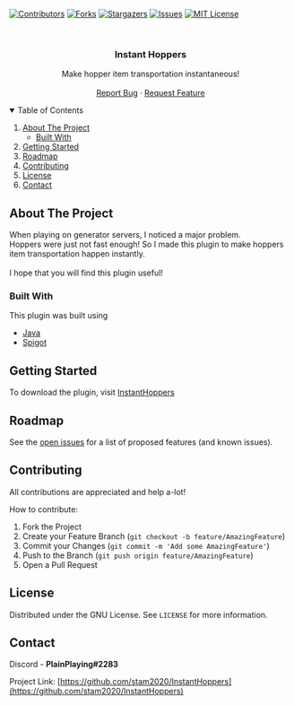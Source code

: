 [![Contributors][contributors-shield]][contributors-url]
[![Forks][forks-shield]][forks-url]
[![Stargazers][stars-shield]][stars-url]
[![Issues][issues-shield]][issues-url]
[![MIT License][license-shield]][license-url]



<br />
<p align="center">
  <h3 align="center">Instant Hoppers</h3>

  <p align="center">
    Make hopper item transportation instantaneous!
    <br />
    <br />
    <a href="https://github.com/stam2020/InstantHoppers/issues">Report Bug</a>
    ·
    <a href="https://github.com/stam2020/InstantHoppers/issues">Request Feature</a>
  </p>
</p>

<details open="open">
  <summary>Table of Contents</summary>
  <ol>
    <li>
      <a href="#about-the-project">About The Project</a>
      <ul>
        <li><a href="#built-with">Built With</a></li>
      </ul>
    </li>
    <li><a href="#getting-started">Getting Started</a></li>
    <li><a href="#roadmap">Roadmap</a></li>
    <li><a href="#contributing">Contributing</a></li>
    <li><a href="#license">License</a></li>
    <li><a href="#contact">Contact</a></li>
  </ol>
</details>




## About The Project

When playing on generator servers, I noticed a major problem. <br>Hoppers were just not fast enough! So I made this plugin to make hoppers item transportation happen instantly.    
<br>
I hope that you will find this plugin useful!

### Built With

This plugin was built using
* [Java](https://www.java.com/en/)
* [Spigot](https://www.spigotmc.org/)




## Getting Started

To download the plugin, visit [InstantHoppers](https://www.spigotmc.org/resources/instanthoppers.95593/)





## Roadmap

See the [open issues](https://github.com/stam2020/InstantHoppers/issues) for a list of proposed features (and known issues).



## Contributing

All contributions are appreciated and help a-lot!

How to contribute:

1. Fork the Project
2. Create your Feature Branch (`git checkout -b feature/AmazingFeature`)
3. Commit your Changes (`git commit -m 'Add some AmazingFeature'`)
4. Push to the Branch (`git push origin feature/AmazingFeature`)
5. Open a Pull Request




## License

Distributed under the GNU License. See `LICENSE` for more information.




## Contact

Discord - **PlainPlaying#2283**

Project Link: [https://github.com/stam2020/InstantHoppers](https://github.com/stam2020/InstantHoppers)



[contributors-shield]: https://img.shields.io/github/contributors/stam2020/InstantHoppers.svg?style=for-the-badge
[contributors-url]: https://github.com/stam2020/InstantHoppers/graphs/contributors
[forks-shield]: https://img.shields.io/github/forks/stam2020/InstantHoppers.svg?style=for-the-badge
[forks-url]: https://github.com/stam2020/InstantHoppers/network/members
[stars-shield]: https://img.shields.io/github/stars/stam2020/InstantHoppers.svg?style=for-the-badge
[stars-url]: https://github.com/stam2020/InstantHoppers/stargazers
[issues-shield]: https://img.shields.io/github/issues/stam2020/InstantHoppers.svg?style=for-the-badge
[issues-url]: https://github.com/stam2020/InstantHoppers/issues
[license-shield]: https://img.shields.io/github/license/stam2020/InstantHoppers.svg?style=for-the-badge
[license-url]: https://github.com/stam2020/InstantHoppers/blob/master/LICENSE
[product-screenshot]: images/screenshot.png
